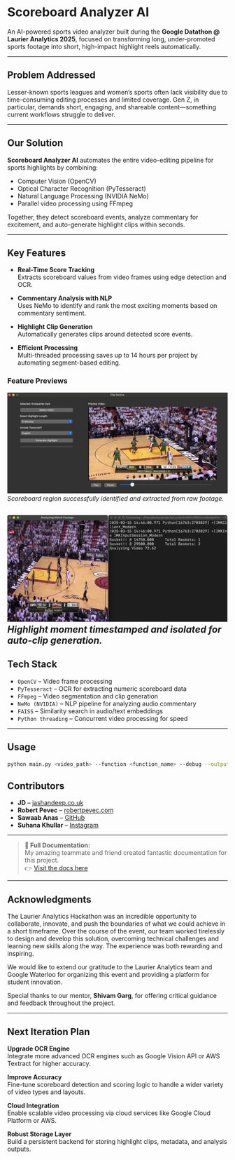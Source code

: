 # Scoreboard Analyzer AI

An AI-powered sports video analyzer built during the **Google Datathon @ Laurier Analytics 2025**, focused on transforming long, under-promoted sports footage into short, high-impact highlight reels automatically.

---

## Problem Addressed

Lesser-known sports leagues and women’s sports often lack visibility due to time-consuming editing processes and limited coverage. Gen Z, in particular, demands short, engaging, and shareable content—something current workflows struggle to deliver.

---

## Our Solution

**Scoreboard Analyzer AI** automates the entire video-editing pipeline for sports highlights by combining:

- Computer Vision (OpenCV)
- Optical Character Recognition (PyTesseract)
- Natural Language Processing (NVIDIA NeMo)
- Parallel video processing using FFmpeg

Together, they detect scoreboard events, analyze commentary for excitement, and auto-generate highlight clips within seconds.

---

## Key Features

- **Real-Time Score Tracking**  
  Extracts scoreboard values from video frames using edge detection and OCR.

- **Commentary Analysis with NLP**  
  Uses NeMo to identify and rank the most exciting moments based on commentary sentiment.

- **Highlight Clip Generation**  
  Automatically generates clips around detected score events.

- **Efficient Processing**  
  Multi-threaded processing saves up to 14 hours per project by automating segment-based editing.

### Feature Previews

![Scoreboard Detection](./1744339845472.jpg)
*Scoreboard region successfully identified and extracted from raw footage.*

![Highlight Generation](./1744339845925.jpg)
*Highlight moment timestamped and isolated for auto-clip generation.*
---

## Tech Stack

- `OpenCV` – Video frame processing  
- `PyTesseract` – OCR for extracting numeric scoreboard data  
- `FFmpeg` – Video segmentation and clip generation  
- `NeMo (NVIDIA)` – NLP pipeline for analyzing audio commentary  
- `FAISS` – Similarity search in audio/text embeddings  
- `Python threading` – Concurrent video processing for speed

---

## Usage

```bash
python main.py <video_path> --function <function_name> --debug --output <output_dir>
```


## Contributors

- **JD** – [jashandeep.co.uk](https://jashandeep.co.uk)
- **Robert Pevec** – [robertpevec.com](https://robertpevec.com)
- **Sawaab Anas** – [GitHub](https://github.com/SawaabA)
- **Suhana Khullar** – [Instagram](https://instagram.com)

---
> **📄 Full Documentation:**  
> My amazing teammate and friend created fantastic documentation for this project.  
> 👉 [Visit the docs here](https://jashandeep.co.uk/pages/LaurierAnalytics2025#91oz.-9s74o8ib7)
---

## Acknowledgments

The Laurier Analytics Hackathon was an incredible opportunity to collaborate, innovate, and push the boundaries of what we could achieve in a short timeframe. Over the course of the event, our team worked tirelessly to design and develop this solution, overcoming technical challenges and learning new skills along the way. The experience was both rewarding and inspiring.

We would like to extend our gratitude to the Laurier Analytics team and Google Waterloo for organizing this event and providing a platform for student innovation.

Special thanks to our mentor, **Shivam Garg**, for offering critical guidance and feedback throughout the project.

---

## Next Iteration Plan

**Upgrade OCR Engine**  
Integrate more advanced OCR engines such as Google Vision API or AWS Textract for higher accuracy.

**Improve Accuracy**  
Fine-tune scoreboard detection and scoring logic to handle a wider variety of video types and layouts.

**Cloud Integration**  
Enable scalable video processing via cloud services like Google Cloud Platform or AWS.

**Robust Storage Layer**  
Build a persistent backend for storing highlight clips, metadata, and analysis outputs.


